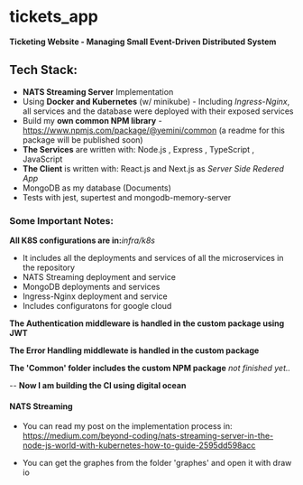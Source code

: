 # tickets_app
**Ticketing Website - Managing Small Event-Driven Distributed System**

## Tech Stack: 

* **NATS Streaming Server** Implementation
* Using **Docker and Kubernetes** (w/ minikube) - Including _Ingress-Nginx_, all services and the database were deployed with their exposed     services
* Build my **own common NPM library**  - https://www.npmjs.com/package/@yemini/common (a readme for this package will be published soon)
* **The Services** are written with: Node.js , Express , TypeScript  , JavaScript
* **The Client** is written with: React.js and Next.js as _Server Side Redered App_
* MongoDB as my database (Documents)
* Tests with jest, supertest and mongodb-memory-server

### Some Important Notes:

**All K8S configurations are in:**_infra/k8s_ 
* It includes all the deployments and services of all the microservices in the repository
* NATS Streaming deployment and service
* MongoDB deployments and services
* Ingress-Nginx deployment and service
* Includes configuratons for google cloud

**The Authentication middleware is handled in the custom package using JWT**

**The Error Handling middlewate is handled in the custom package**

**The 'Common' folder includes the custom NPM package**  _not finished yet.._

-- **Now I am building the CI using digital ocean**

#### NATS Streaming

* You can read my post on the implementation process in: https://medium.com/beyond-coding/nats-streaming-server-in-the-node-js-world-with-kubernetes-how-to-guide-2595dd598acc

* You can get the graphes from the folder 'graphes' and open it with draw io


